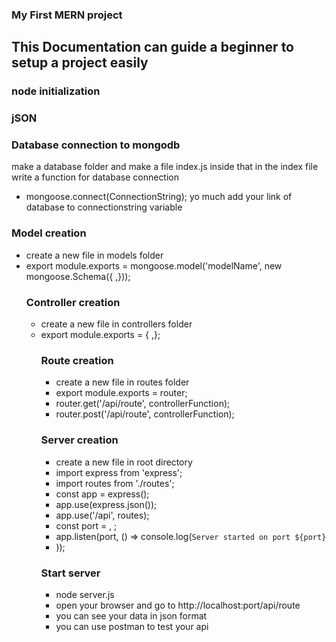 ### My First MERN project
## This Documentation can guide a beginner to setup a project easily
### node initialization
### jSON 
### Database connection to mongodb
make a database folder and make a file index.js inside that 
in the index file write a function for database connection
- mongoose.connect(ConnectionString);
yo much add your link of database to connectionstring variable
### Model creation
- create a new file in models folder
- export module.exports = mongoose.model('modelName', new mongoose.Schema({
    ,}));
    ### Controller creation
    - create a new file in controllers folder
    - export module.exports = {
        ,};
        ### Route creation
        - create a new file in routes folder
        - export module.exports = router;
        - router.get('/api/route', controllerFunction);
        - router.post('/api/route', controllerFunction);
        ### Server creation
        - create a new file in root directory
        - import express from 'express';
        - import routes from './routes';
        - const app = express();
        - app.use(express.json());
        - app.use('/api', routes);
        - const port =  , ;
        - app.listen(port, () => console.log(`Server started on port ${port}`
        - ));
        ### Start server
        - node server.js
        - open your browser and go to http://localhost:port/api/route
        - you can see your data in json format
        - you can use postman to test your api

